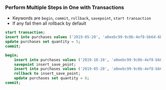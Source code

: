 ### Perform Multiple Steps in One with Transactions

- Keywords are `begin`, `commit`, `rollback`, `savepoint`, `start transaction`
- If any fail then all rollback by default

```sql
start transaction;
insert into purchases values ('2019-05-20', 'a0eebc99-9c0b-4ef8-bb6d-6bb9bd380a11', uuid_generate_v4(), 1);
update purchases set quantity = 5;
commit;
```

```sql
begin;
    insert into purchases values ('2019-10-10', 'a0eebc99-9c0b-4ef8-bb6d-6bb9bd380a11', uuid_generate_v4(), 1);
    savepoint insert_save_point;
    insert into purchases values ('2019-05-20', 'a0eebc99-9c0b-4ef8-bb6d-6bb9bd380a11', uuid_generate_v4(), 1);
    rollback to insert_save_point;
    update purchases set quantity = 8;
commit;
```
